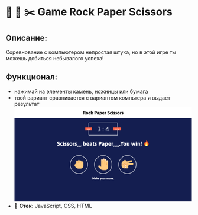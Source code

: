 # 🤜 🔖 ✂️  Game Rock Paper Scissors
## Описание: 
Соревнование с компьютером непростая штука, но в этой игре ты можешь добиться небывалого успеха!
## Функционал: 
- нажимай на элементы камень, ножницы или бумага
- твой вариант сравнивается с вариантом компьтера и выдает результат 
![alt text](./game-screen.png)
- 🔨 **Стек:** JavaScript, CSS, HTML
